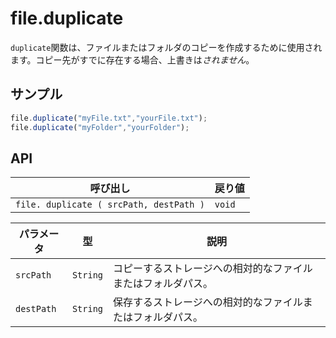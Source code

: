 # file.duplicate

`duplicate`関数は、ファイルまたはフォルダのコピーを作成するために使用されます。コピー先がすでに存在する場合、上書きは*されません*。

## サンプル

```javascript
file.duplicate("myFile.txt","yourFile.txt");
file.duplicate("myFolder","yourFolder");
```

## API

| 呼び出し | 戻り値 |
|---|---|
| `file. duplicate ( srcPath, destPath )` | `void` |

| パラメータ | 型 | 説明 |
|---|---|---|
| `srcPath` | `String` | コピーするストレージへの相対的なファイルまたはフォルダパス。 |
| `destPath` | `String` | 保存するストレージへの相対的なファイルまたはフォルダパス。 |
